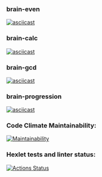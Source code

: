 ### brain-even
[![asciicast](https://asciinema.org/a/8zwSmFswRU7ogVGhAyPiZdSp6.svg)](https://asciinema.org/a/8zwSmFswRU7ogVGhAyPiZdSp6)
### brain-calc
[![asciicast](https://asciinema.org/a/A77S8qJRqvPhfeThg7oSzavEi.svg)](https://asciinema.org/a/A77S8qJRqvPhfeThg7oSzavEi)
### brain-gcd
[![asciicast](https://asciinema.org/a/Rfdi9Msg2FrBzHhetITvNRbpl.svg)](https://asciinema.org/a/Rfdi9Msg2FrBzHhetITvNRbpl)
### brain-progression
[![asciicast](https://asciinema.org/a/6r6A6HCdawfdM64zJpvqnTczX.svg)](https://asciinema.org/a/6r6A6HCdawfdM64zJpvqnTczX)
### Code Climate Maintainability:
[![Maintainability](https://api.codeclimate.com/v1/badges/e00316cf71748352a8ba/maintainability)](https://codeclimate.com/github/purple-jabba/frontend-project-44/maintainability)
### Hexlet tests and linter status:
[![Actions Status](https://github.com/purple-jabba/frontend-project-44/workflows/hexlet-check/badge.svg)](https://github.com/purple-jabba/frontend-project-44/actions)
